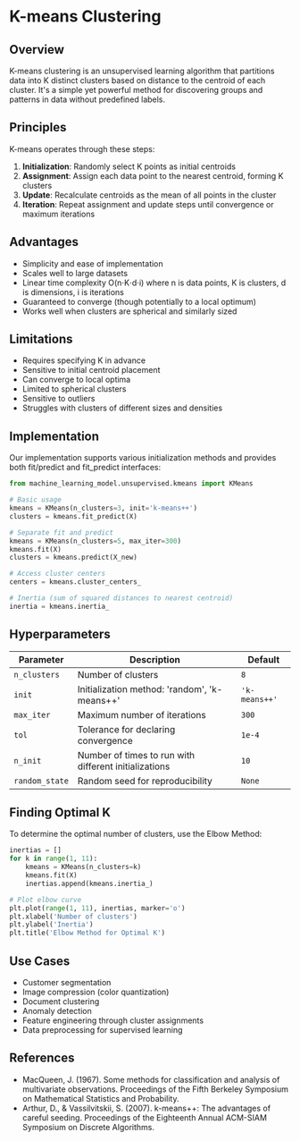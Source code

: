 # K-means Clustering

## Overview

K-means clustering is an unsupervised learning algorithm that partitions data into K distinct clusters based on distance to the centroid of each cluster. It's a simple yet powerful method for discovering groups and patterns in data without predefined labels.

## Principles

K-means operates through these steps:

1. **Initialization**: Randomly select K points as initial centroids
2. **Assignment**: Assign each data point to the nearest centroid, forming K clusters
3. **Update**: Recalculate centroids as the mean of all points in the cluster
4. **Iteration**: Repeat assignment and update steps until convergence or maximum iterations

## Advantages

- Simplicity and ease of implementation
- Scales well to large datasets
- Linear time complexity O(n⋅K⋅d⋅i) where n is data points, K is clusters, d is dimensions, i is iterations
- Guaranteed to converge (though potentially to a local optimum)
- Works well when clusters are spherical and similarly sized

## Limitations

- Requires specifying K in advance
- Sensitive to initial centroid placement
- Can converge to local optima
- Limited to spherical clusters
- Sensitive to outliers
- Struggles with clusters of different sizes and densities

## Implementation

Our implementation supports various initialization methods and provides both fit/predict and fit_predict interfaces:

```python
from machine_learning_model.unsupervised.kmeans import KMeans

# Basic usage
kmeans = KMeans(n_clusters=3, init='k-means++')
clusters = kmeans.fit_predict(X)

# Separate fit and predict
kmeans = KMeans(n_clusters=5, max_iter=300)
kmeans.fit(X)
clusters = kmeans.predict(X_new)

# Access cluster centers
centers = kmeans.cluster_centers_

# Inertia (sum of squared distances to nearest centroid)
inertia = kmeans.inertia_
```

## Hyperparameters

| Parameter      | Description                                           | Default       |
| -------------- | ----------------------------------------------------- | ------------- |
| `n_clusters`   | Number of clusters                                    | `8`           |
| `init`         | Initialization method: 'random', 'k-means++'          | `'k-means++'` |
| `max_iter`     | Maximum number of iterations                          | `300`         |
| `tol`          | Tolerance for declaring convergence                   | `1e-4`        |
| `n_init`       | Number of times to run with different initializations | `10`          |
| `random_state` | Random seed for reproducibility                       | `None`        |

## Finding Optimal K

To determine the optimal number of clusters, use the Elbow Method:

```python
inertias = []
for k in range(1, 11):
    kmeans = KMeans(n_clusters=k)
    kmeans.fit(X)
    inertias.append(kmeans.inertia_)

# Plot elbow curve
plt.plot(range(1, 11), inertias, marker='o')
plt.xlabel('Number of clusters')
plt.ylabel('Inertia')
plt.title('Elbow Method for Optimal K')
```

## Use Cases

- Customer segmentation
- Image compression (color quantization)
- Document clustering
- Anomaly detection
- Feature engineering through cluster assignments
- Data preprocessing for supervised learning

## References

- MacQueen, J. (1967). Some methods for classification and analysis of multivariate observations. Proceedings of the Fifth Berkeley Symposium on Mathematical Statistics and Probability.
- Arthur, D., & Vassilvitskii, S. (2007). k-means++: The advantages of careful seeding. Proceedings of the Eighteenth Annual ACM-SIAM Symposium on Discrete Algorithms.

